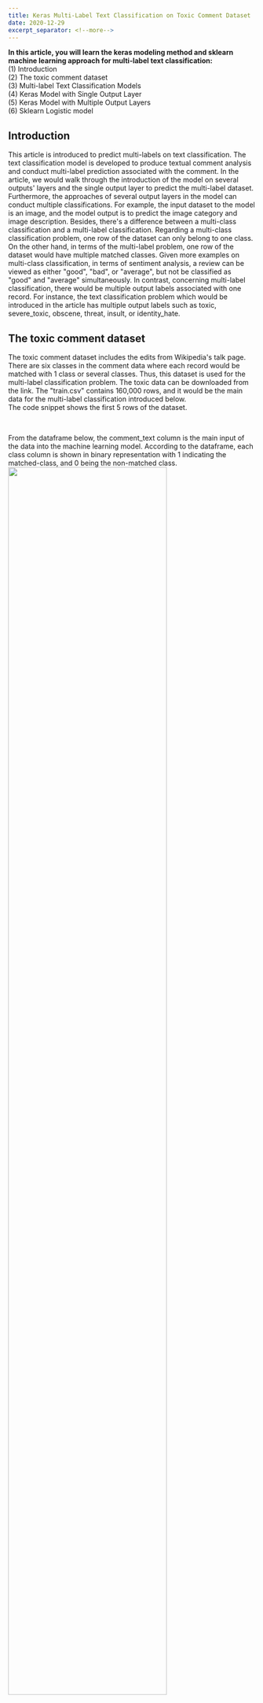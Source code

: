 ```yaml
---
title: Keras Multi-Label Text Classification on Toxic Comment Dataset
date: 2020-12-29
excerpt_separator: <!--more-->
---
```


<!--more-->
**In this article, you will learn the keras modeling method and sklearn machine learning approach for multi-label text classification:** <br>
(1) Introduction <br>
(2) The toxic comment dataset <br>
(3) Multi-label Text Classification Models <br>
(4) Keras Model with Single Output Layer <br>
(5) Keras Model with Multiple Output Layers <br>
(6) Sklearn Logistic model <br>
## Introduction
This article is introduced to predict multi-labels on text classification. The text classification model is developed to produce textual comment analysis and conduct multi-label prediction associated with the comment. In the article, we would walk through the introduction of the model on several outputs' layers and the single output layer to predict the multi-label dataset. Furthermore, the approaches of several output layers in the model can conduct multiple classifications. For example, the input dataset to the model is an image, and the model output is to predict the image category and image description. Besides, there's a difference between a multi-class classification and a multi-label classification. Regarding a multi-class classification problem, one row of the dataset can only belong to one class. On the other hand, in terms of the multi-label problem, one row of the dataset would have multiple matched classes. Given more examples on multi-class classification, in terms of sentiment analysis, a review can be viewed as either "good", "bad", or "average", but not be classified as "good" and "average" simultaneously. In contrast, concerning multi-label classification, there would be multiple output labels associated with one record. For instance, the text classification problem which would be introduced in the article has multiple output labels such as toxic, severe_toxic, obscene, threat, insult, or identity_hate. <br>
## The toxic comment dataset
The toxic comment dataset includes the edits from Wikipedia's talk page. There are six classes in the comment data where each record would be matched with 1 class or several classes. Thus, this dataset is used for the multi-label classification problem. The toxic data can be downloaded from the link. The "train.csv" contains 160,000 rows, and it would be the main data for the multi-label classification introduced below.  <br>
The code snippet shows the first 5 rows of the dataset. <br>
<script src="https://gist.github.com/denisechendd/72bc154859abe4e84ad55a078e401773.js"></script> <br>
From the dataframe below, the comment_text column is the main input of the data into the machine learning model. According to the dataframe, each class column is shown in binary representation with 1 indicating the matched-class, and 0 being the non-matched class. <br>
<img src="/images/Blog/KerasMultiLabel/img1.png" width="80%" height="80%"> <br>
The data is removed with the null value or the empty string. <br> <br>
<script src="https://gist.github.com/denisechendd/1eb4fadbc666d362d6739f04d1bacbc1.js"> </script>
The code cell below demonstrates the comment count plot for each label. The dataframe would be filtered with the 6 labels. Then, the bar plot is shown the count of each class. <br> <br>
<script src="https://gist.github.com/denisechendd/3eecc575635e46f632d550fb7425c1b3.js"></script>
From the bar plot below, most comment data are toxic with 9.5%, followed by the obscene and insult classes with 8,449 and 7,877 records respectively. On the other hand, there are the least records in the threat class. <br> <br>
<img src="/images/Blog/KerasMultiLabel/img2.png" width="80%" height="80%"> <br>
From the count bar chart below, most comments in toxic, obscene, and insult class are multi-labeled. There are 9,628 toxic comments, where obscene and insult comments are around 8,000. On the other hand, there are only 456 comments on the threat class. The comments of multilabel are the least in the threat class. <br> <br>
<img src="/images/Blog/KerasMultiLabel/img3.png" width="80%" height="80%"> <br>
From the words' count comment histogram, there are around 73.6% comments with the words' count under 71.5. There are around 32,000 comments ranged from words' count between 71.5 and 212.5. Then, a few words' count comments are ranged from 212.5 to 424 with 0.04 comments. On the other hand, there are 4 comments with words count above 1,340. <br> <br>
<img src="/images/Blog/KerasMultiLabel/img4.png" width="80%" height="80%"> <br>
Look into the words' count of top classes in the comments dataset. In the toxic comments, most words' count is ranged below 72. Then, there are 11.9% comments' words' count ranged from 72 to 213. The highest words count is ranged above 1,340 in the toxic class. In the obscene class, there is around 85.7% of comments' words' count fall under 72. There are 10.7 % comments' words' length ranged between 72 and 212. There are 3 obscene comments with words length above 1332. In the insult class, there is around 86.4% of comments' words' count fall under 72. There are 10 % comments' words' length from 72 to 212. There are 2 insult comments with words' length above 1332. Furthermore, there are 3 multi-labeled comments with the words count above 1332, and those comments are labeled as toxic and obscene. <br> <br>
<img src="/images/Blog/KerasMultiLabel/img5.png" width="80%" height="80%"> <br>

## Keras Multi-label Text Classification Models
There are 2 multi-label classification models introduced with a single dense output layer and multiple dense output layers. From the single output layer model, the six output labels are fed into the single dense layers with a sigmoid activation function and binary cross-entropy loss functions. Each neuron in the last output layer would be one output of six comment labels. The value of the sigmoid function would be between 0 and 1. When the neuron's value is higher than 0.5, the comment would be classified into that class with a higher probability. There would be 6 dense output layers with the sigmoid activation function.
### Single output layer of Multi-label Text Classification
We would introduce the single output layer of the multi-label text classification model in the section. The first step would clean up the text within the created function. In the preprocess_text function, there would be punctuations and numbers removal, single character removal, and multiple spaces removal. The input data is the comment from the comment_text column. X is the list variable containing the cleaned comments after going through preprocess_text function. Y variable includes the output class labels from the comment dataset. There is no further processing on output labels since the labels are already in the one-hot encoding format. Then, the data would be split with 80% of training data, and 20% test dataset. The text input to the model would be the embedding vector. From the text preprocessing, the Keras tokenizer library is implemented with the top 5,000 vocabularies considered. Then, the text would be transformed into sequential integers from the tokenizer library. To have the same vector size of the text in the comment, the words are padded with the length of 200. <br>
<script src="https://gist.github.com/denisechendd/d700b26757f36ad57788b9fc12574939.js"> </script>
There would be additional input text vectors from GloVe word embeddings. The text would be transformed into the embedded vectors through Glove with the Wikipedia input corpus. <br>
 <script src="https://gist.github.com/denisechendd/9804a22b49a05f9f6de68c434386c8cf.js"></script>
The model is created in the following script. The model would be composed of one input layer, one embedding layer, one LSTM layer with 128 neurons, and one output layer with 6 neurons while there are 6 output labels in the comment dataset. The parameter trainable=False is used to keep weights from being updated during training. The weights of the embedding layer are input with the Glove embedding. The loss function of the model is binary cross-entropy along with the adam optimizer. The batch size of the model is set with 128, and there is a 20% split on the validation data. The model is evaluated on the test dataset with a test loss of 0.056, and an accuracy score of 99.4%. <br> <br>
<script src="https://gist.github.com/denisechendd/d849f91f72aceeefe2e967f8c9e7a1d2.js"> </script>
The accuracy and loss graphs are shown below. The training accuracy is a bit lower than the test accuracy from the first 3 epochs. Both training and test accuracy scores are growing with more epochs. The test loss is lower than the training loss within 3 epochs. Both training and test loss are decreasing with more epochs. <br> <br>
<img src="/images/Blog/KerasMultiLabel/img6.png" width="80%" height="80%"> <br>
### Keras Text Classification with Multiple Output Layers
There are 6 labels combined in the y variable, and y variable would be split into several labels where each of them is input into each output layer. There would be 6 individual labels in the train and test dataset. 
<script src="https://gist.github.com/denisechendd/677d873e694ce47e0d71a7289b6e4ee6.js"> </script>
The model is structured with one input layer, one embedding layer, and one LSTM layer with 128 neurons. There are 6 dense output layers, and each layer is for each label in the model. Each output layer will have 1 neuron with a sigmoid activation function which produces a value ranged between 0 and 1. <br>
The model result is shown in the graphs below. Top 3 classes such as threat, identity_hate, and severe toxic reach the 99% accuracy rate within the 5 epoches. In addition, the obscene and insult class achieve a 98% accuracy rate. Overall, the performance of the multiple output layers is above 96%. In terms of the loss, the loss of three classes likewise threat, severe toxic, and identity hate is around 0.05, and the loss is computed by the binary cross-entropy. <br>
<img src="/images/Blog/KerasMultiLabel/img7.png" width="80%" height="80%"> <br>
<img src="/images/Blog/KerasMultiLabel/img8.png" width="80%" height="80%"> <br>
## Conclusion
It is quite common to meet the multi-label text classification problem. In the article, it is introduced with two deep learning approaches for multi-label text classification. One is the single dense output layer with each neuron predicting one label, and the other is a separate dense layer with one neuron for each label. The result from the single output layer with multiple neurons is better than the multiple output layers.

## Reference
- Python for NLP: Multi-label Text Classification with Keras <br>
https://stackabuse.com/python-for-nlp-multi-label-text-classification-with-keras/
